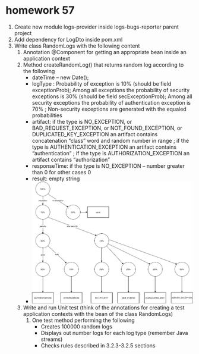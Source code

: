# homework 57
1. Create new module logs-provider inside logs-bugs-reporter parent project
1. Add dependency for LogDto inside pom.xml
1. Write class RandomLogs with the following content
   1. Annotation @Component for getting an appropriate bean inside an application context
   1. Method createRandomLog() that returns random log according to the following
      - dateTime – new Date();
      - logType : Probability of exception is 10% (should be field exceptionProb); Among all exceptions the probability of security exceptions is 30% (should be field secExceptionProb); Among all security exceptions the probability of authentication exception is 70% ; Non-security exceptions are generated with the equaled probabilities
      - artifact: if the type is NO_EXCEPTION, or BAD_REQUEST_EXCEPTION, or NOT_FOUND_EXCEPTION, or DUPLICATED_KEY_EXCEPTION an artifact contains concatenation “class” word and random number in range ; if the type is AUTHENTICATION_EXCEPTION an artifact contains “authentication” ; if the type is AUTHORIZATION_EXCEPTION an artifact contains “authorization”
      - responseTime: if the type is NO_EXCEPTION – number greater than 0 for other cases 0
      - result: empty string
      - ![image](https://github.com/alexshtilman/logs-bugs-reporter/blob/homework/picture.png?raw=true)
   1. Write and run Unit test (think of the annotations for creating a test application contexts with the bean of the class RandomLogs)
      1. One test method performing the following
         - Creates 100000 random logs
         - Displays out number logs for each log type (remember Java streams)
         - Checks rules described in 3.2.3-3.2.5 sections 
